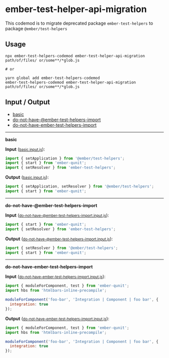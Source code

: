 # ember-test-helper-api-migration
This codemod is to migrate deprecated package `ember-test-helpers` to package `@ember/test-helpers`

## Usage

```
npx ember-test-helpers-codemod ember-test-helper-api-migration path/of/files/ or/some**/*glob.js

# or

yarn global add ember-test-helpers-codemod
ember-test-helpers-codemod ember-test-helper-api-migration path/of/files/ or/some**/*glob.js
```

## Input / Output

<!--FIXTURES_TOC_START-->
* [basic](#basic)
* [do-not-have-@ember-test-helpers-import](#do-not-have-@ember-test-helpers-import)
* [do-not-have-ember-test-helpers-import](#do-not-have-ember-test-helpers-import)
<!--FIXTURES_TOC_END-->

<!--FIXTURES_CONTENT_START-->
---
<a id="basic">**basic**</a>

**Input** (<small>[basic.input.js](transforms/ember-test-helper-api-migration/__testfixtures__/basic.input.js)</small>):
```js
import { setApplication } from '@ember/test-helpers';
import { start } from 'ember-qunit';
import { setResolver } from 'ember-test-helpers';
```

**Output** (<small>[basic.input.js](transforms/ember-test-helper-api-migration/__testfixtures__/basic.output.js)</small>):
```js
import { setApplication, setResolver } from '@ember/test-helpers';
import { start } from 'ember-qunit';
```
---
<a id="do-not-have-@ember-test-helpers-import">**do-not-have-@ember-test-helpers-import**</a>

**Input** (<small>[do-not-have-@ember-test-helpers-import.input.js](transforms/ember-test-helper-api-migration/__testfixtures__/do-not-have-@ember-test-helpers-import.input.js)</small>):
```js
import { start } from 'ember-qunit';
import { setResolver } from 'ember-test-helpers';
```

**Output** (<small>[do-not-have-@ember-test-helpers-import.input.js](transforms/ember-test-helper-api-migration/__testfixtures__/do-not-have-@ember-test-helpers-import.output.js)</small>):
```js
import { setResolver } from '@ember/test-helpers';
import { start } from 'ember-qunit';
```
---
<a id="do-not-have-ember-test-helpers-import">**do-not-have-ember-test-helpers-import**</a>

**Input** (<small>[do-not-have-ember-test-helpers-import.input.js](transforms/ember-test-helper-api-migration/__testfixtures__/do-not-have-ember-test-helpers-import.input.js)</small>):
```js
import { moduleForComponent, test } from 'ember-qunit';
import hbs from 'htmlbars-inline-precompile';

moduleForComponent('foo-bar', 'Integration | Component | foo bar', {
  integration: true
});
```

**Output** (<small>[do-not-have-ember-test-helpers-import.input.js](transforms/ember-test-helper-api-migration/__testfixtures__/do-not-have-ember-test-helpers-import.output.js)</small>):
```js
import { moduleForComponent, test } from 'ember-qunit';
import hbs from 'htmlbars-inline-precompile';

moduleForComponent('foo-bar', 'Integration | Component | foo bar', {
  integration: true
});
```
<!--FIXTURE_CONTENT_END-->